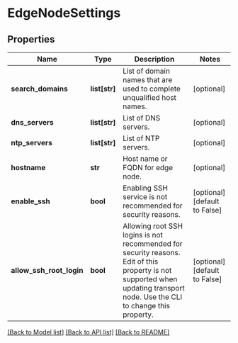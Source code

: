 # EdgeNodeSettings

## Properties
Name | Type | Description | Notes
------------ | ------------- | ------------- | -------------
**search_domains** | **list[str]** | List of domain names that are used to complete unqualified host names.  | [optional] 
**dns_servers** | **list[str]** | List of DNS servers.  | [optional] 
**ntp_servers** | **list[str]** | List of NTP servers.  | [optional] 
**hostname** | **str** | Host name or FQDN for edge node. | [optional] 
**enable_ssh** | **bool** | Enabling SSH service is not recommended for security reasons.  | [optional] [default to False]
**allow_ssh_root_login** | **bool** | Allowing root SSH logins is not recommended for security reasons. Edit of this property is not supported when updating transport node. Use the CLI to change this property.  | [optional] [default to False]

[[Back to Model list]](../README.md#documentation-for-models) [[Back to API list]](../README.md#documentation-for-api-endpoints) [[Back to README]](../README.md)

